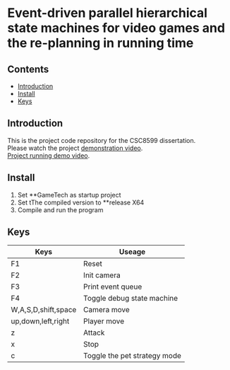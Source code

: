 # Event-driven parallel hierarchical state machines for video games and the re-planning in running time




## Contents

- [Introduction](#Introduction)
- [Install](#install)
- [Keys](#keys)

## Introduction

This is the project code repository for the CSC8599 dissertation. 
<br>
Please watch the project [demonstration video](https://www.youtube.com/watch?v=CyQRCQ8p-n4&t=39s). 
<br>
[Project running demo video](https://www.youtube.com/watch?v=_rQdr6ZwCXE).

## Install
1. Set **GameTech as startup project
2. Set tThe compiled version to **release X64
3. Compile and run the program
## Keys

|  Keys   | Useage  |
|  ----  | ----  |
| F1  | Reset |
| F2  | Init camera |
| F3  | Print event queue |
| F4  | Toggle debug state machine |
| W,A,S,D,shift,space  | Camera move |
| up,down,left,right  | Player move |
| z  | Attack |
| x  | Stop |
| c  | Toggle the pet strategy mode |




